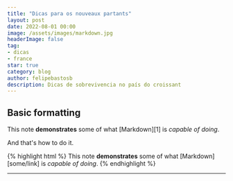 ```yaml
---
title: "Dicas para os nouveaux partants"
layout: post
date: 2022-08-01 00:00
image: /assets/images/markdown.jpg
headerImage: false
tag:
- dicas
- france
star: true
category: blog
author: felipebastosb
description: Dicas de sobrevivencia no país do croissant
---
```


## Basic formatting

This note **demonstrates** some of what [Markdown][1] is *capable of doing*.

And that's how to do it.

{% highlight html %}
This note **demonstrates** some of what [Markdown][some/link] is *capable of doing*.
{% endhighlight %}

---